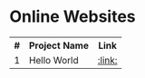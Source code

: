 # Online Websites
<table>
<tr>
  <th>#</th>
  <th>Project Name</th>
  <th>Link</th>
</tr>
<tr>
  <td>1</td><td>Hello World</td><td><a target="_blank" href="https://lalit-8.github.io/hello-world/">:link:</a></td>
</tr>
</table>
